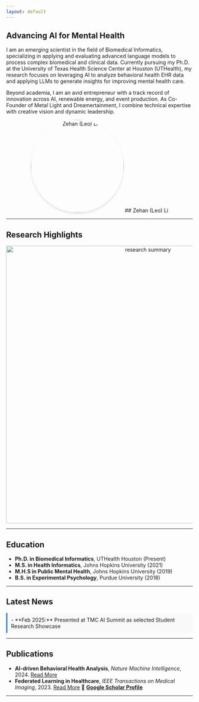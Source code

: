 ```yaml
---
layout: default
---
```


## Advancing AI for Mental Health

I am an emerging scientist in the field of Biomedical Informatics, specializing in applying and evaluating advanced language models to process complex biomedical and clinical data. Currently pursuing my Ph.D. at the University of Texas Health Science Center at Houston (UTHealth), my research focuses on leveraging AI to analyze behavioral health EHR data and applying LLMs to generate insights for improving mental health care.

Beyond academia, I am an avid entrepreneur with a track record of innovation across AI, renewable energy, and event production. As Co-Founder of Metal Light and Dreamertainment, I combine technical expertise with creative vision and dynamic leadership.

<p align="center">
  <img src="assets/profile_pic.jpg" alt="Zehan (Leo) Li" width="250" class="profile-pic"/>
  ## Zehan (Leo) Li
</p>

---

## Research Highlights

<p align="center">
  <img src="/assets/TMC AI Summit Leo poster.pdf" alt="research summary" width="750" class="researcn-img"/>
</p>

---


## Education

- **Ph.D. in Biomedical Informatics**, UTHealth Houston (Present)
- **M.S. in Health Informatics**, Johns Hopkins University (2021)
- **M.H.S in Public Mental Health**, Johns Hopkins University (2019)
- **B.S. in Experimental Psychology**, Purdue University (2018)

---

## Latest News

<div class="scroll-box" markdown="1">
- **Feb 2025:** Presented at TMC AI Summit as selected Student Research Showcase
</div>

---

## Publications

- **AI-driven Behavioral Health Analysis**, *Nature Machine Intelligence*, 2024. [Read More](https://doi.org/xyz)
- **Federated Learning in Healthcare**, *IEEE Transactions on Medical Imaging*, 2023. [Read More](https://doi.org/xyz)
🔗 **[Google Scholar Profile]([https://scholar.google.com/citations?hl=en&user=Aa3mKPQAAAAJ&view_op=list_works](https://scholar.google.com/citations?hl=en&user=Aa3mKPQAAAAJ&view_op=list_works))**
---

<style>
  body {
    background-image: url('assets/background.jpg');
    background-size: cover;
    background-position: center;
  }
  .profile-pic {
    border-radius: 50%;
    box-shadow: 0px 4px 6px rgba(0, 0, 0, 0.1);
  }
  .research-img {
    border-radius: 12px;
    margin: 10px;
  }
  .scroll-box {
    max-height: 200px;
    overflow-y: auto;
    padding: 10px;
    border-left: 3px solid #0073e6;
    background-color: #f9f9f9;
  }
</style>
